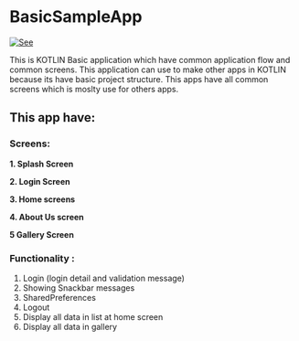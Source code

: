 # BasicSampleApp


[![See](https://img.youtube.com/vi/q6j2kA_TI90/0.jpg)](https://www.youtube.com/watch?v=q6j2kA_TI90)

This is KOTLIN Basic application which have common application flow and common screens. 
This application can use to make other apps in KOTLIN because its have basic project structure.
This apps have all common screens which is moslty use for others apps.

## This app have:

### Screens: 

**1. Splash Screen**

**2. Login Screen**

**3. Home screens**

**4. About Us screen**

**5 Gallery Screen**

### Functionality :

1. Login (login detail and validation message)
2. Showing Snackbar messages
3. SharedPreferences 
4. Logout
5. Display all data in list at home screen
6. Display all data in gallery


